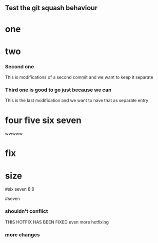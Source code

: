 ## Test the git squash behaviour

# one

# two

### Second one
This is modifications of a second commit and we want to keep it separate

### Third one is good to go just because we can
This is the last modification and we want to have that as separate entry


# four five six seven

wwwww
# fix

# size

#six seven 8 9


#seven


### shouldn't conflict

THIS HOTFIX HAS BEEN FIXED
even more hotfixing


### more changes
